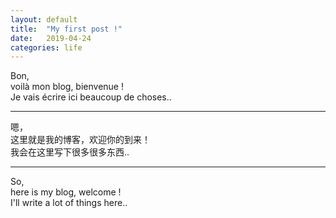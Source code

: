 ```yaml
---
layout: default
title:  "My first post !"
date:   2019-04-24
categories: life
---
```

Bon,<br>
voilà mon blog, bienvenue !<br>
Je vais écrire ici beaucoup de choses..

----------
嗯，<br>
这里就是我的博客，欢迎你的到来！<br>
我会在这里写下很多很多东西..

----------
So,<br>
here is my blog, welcome !<br>
I'll write a lot of things here..

